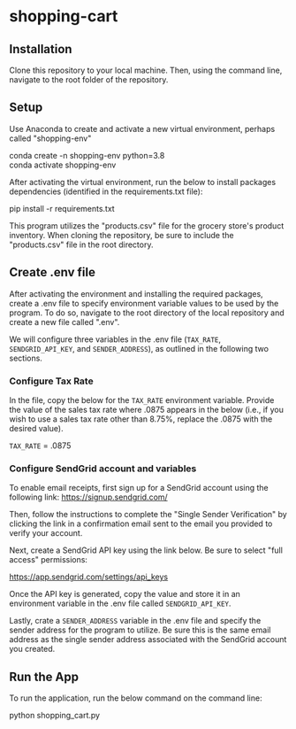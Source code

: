 # shopping-cart

## Installation
Clone this repository to your local machine. Then, using the command line, navigate to the root folder of the repository.


## Setup
Use Anaconda to create and activate a new virtual environment, perhaps called "shopping-env"

conda create -n shopping-env python=3.8  
conda activate shopping-env

After activating the virtual environment, run the below to install packages dependencies (identified in the requirements.txt file):

pip install -r requirements.txt 

This program utilizes the "products.csv" file for the grocery store's product inventory. When cloning the repository, be sure to include the "products.csv" file in the root directory.

## Create .env file

After activating the environment and installing the required packages, create a .env file to specify environment variable values to be used by the program. To do so, navigate to the root directory of the local repository and create a new file called ".env".

We will configure three variables in the .env file (`TAX_RATE`, `SENDGRID_API_KEY`, and `SENDER_ADDRESS`), as outlined in the following two sections.

### Configure Tax Rate

In the file, copy the below for the `TAX_RATE` environment variable. Provide the value of the sales tax rate where .0875 appears in the below (i.e., if you wish to use a sales tax rate other than 8.75%, replace the .0875 with the desired value).

`TAX_RATE` = .0875

### Configure SendGrid account and variables

To enable email receipts, first sign up for a SendGrid account using the following link: https://signup.sendgrid.com/

Then, follow the instructions to complete the "Single Sender Verification" by clicking the link in a confirmation email sent to the email you provided to verify your account.

Next, create a SendGrid API key using the link below. Be sure to select "full access" permissions:

https://app.sendgrid.com/settings/api_keys

Once the API key is generated, copy the value and store it in an environment variable in the .env file called `SENDGRID_API_KEY`.

Lastly, crate a `SENDER_ADDRESS` variable in the .env file and specify the sender address for the program to utilize. Be sure this is the same email address as the single sender address associated with the SendGrid account you created.

## Run the App
To run the application, run the below command on the command line:

python shopping_cart.py